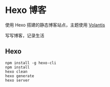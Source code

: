 # Hexo 博客

使用 Hexo 搭建的静态博客站点，主题使用 [Volantis](https://volantis.js.org/)

写写博客，记录生活

## Hexo

```
npm install -g hexo-cli
npm install
hexo clean
hexo generate
hexo server
```